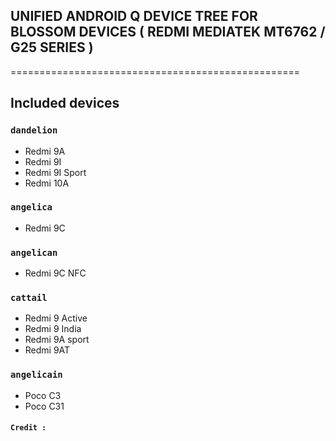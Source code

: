 ## UNIFIED ANDROID Q DEVICE TREE FOR BLOSSOM DEVICES ( REDMI MEDIATEK MT6762 / G25 SERIES )
==================================================


## Included devices

### `dandelion`

+ Redmi 9A
+ Redmi 9I
+ Redmi 9I Sport
+ Redmi 10A

### `angelica`

+ Redmi 9C

### `angelican`

+ Redmi 9C NFC

### `cattail`
+ Redmi 9 Active
+ Redmi 9 India
+ Redmi 9A sport
+ Redmi 9AT

### `angelicain`

+ Poco C3
+ Poco C31



#### `Credit :`
